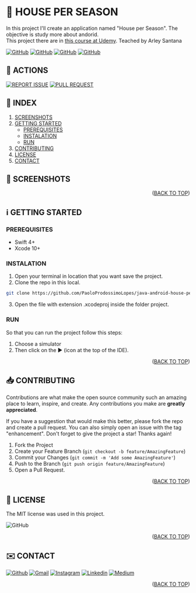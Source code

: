 <!-- SET TOP ANCHOR -->
<div id="top"></div>



<!-- PROJECT NAME -->
# 👾 HOUSE PER SEASON

<!-- DESCRIPTION -->
In this project I'll create an application named "House per Season". The objective is study more about andorid.<br/>
This project there are in [this course at Udemy](https://www.udemy.com/share/105E3a3@dQd5MnumAUMyg8jrmi9nEIePN2uCirIYpWW4VO1iNr6tI54hcbmTA_4EdmA61yAi/). Teached by Arley Santana



<!-- INFO BADGES -->
[![GitHub](https://img.shields.io/github/forks/PaoloProdossimoLopes/java-android-house-per-season-app?color=black&style=flat-square)](https://github.com/PaoloProdossimoLopes/java-android-house-per-season-app)
[![GitHub](https://img.shields.io/github/stars/PaoloProdossimoLopes/java-android-house-per-season-app?color=black&style=flat-square)](https://github.com/PaoloProdossimoLopes/java-android-house-per-season-app)
[![GitHub](https://img.shields.io/github/issues/PaoloProdossimoLopes/java-android-house-per-season-app?color=black&style=flat-square)](https://github.com/PaoloProdossimoLopes/java-android-house-per-season-app/issues)
[![GitHub](https://img.shields.io/github/issues-pr/PaoloProdossimoLopes/java-android-house-per-season-app?color=black&style=flat-square)](https://github.com/PaoloProdossimoLopes/java-android-house-per-season-app/pulls)



<!-- ACTIONS -->
## 🔎  ACTIONS
[![REPORT ISSUE](https://img.shields.io/badge/-⚠️_REPORT_ISSUE-grey?style=flat-square&logo=pull_request&logoColor=white)](https://github.com/PaoloProdossimoLopes/java-android-house-per-season-app/issues)
[![PULL REQUEST](https://img.shields.io/badge/-⤴️_PULL_REQUEST-grey?style=flat-square&logo=pull_request&logoColor=white)](https://github.com/PaoloProdossimoLopes/java-android-house-per-season-app/pulls)


<!-- Index -->
## 🔢  INDEX 
1. [SCREENSHOTS](#screenshots)
2. [GETTING STARTED](#getting-started)
    - [PREREQUISITES](#prerequisites)
    - [INSTALATION](#instalation)
    - [RUN](#run)
3. [CONTRIBUTING](#contributing)
4. [LICENSE](#license)
5. [CONTACT](#contact)



<!-- SCREENSHOTS -->
## 📸  SCREENSHOTS <a name="screenshots"></a>
<!-- 
<img src="https://github.com/PaoloProdossimoLopes/repository-template/blob/main/README_ASSETS/SIMULADOR_LOADER.png" height="300">                                 <img src="https://github.com/PaoloProdossimoLopes/repository-template/blob/main/README_ASSETS/SIMULADOR_HOME.png" height="300">                               
-->
<p align="right">(<a href="#top">BACK TO TOP</a>)</p>



<!-- GETTING STARTED -->
## ℹ️  GETTING STARTED <a name="getting-started"></a>

### PREREQUISITES 
- Swift 4+
- Xcode 10+

### INSTALATION
1. Open your terminal in location that you want save the project.
2. Clone the repo in this local.
```sh
git clone https://github.com/PaoloProdossimoLopes/java-android-house-per-season-app.git
```
3. Open the file with extension .xcodeproj inside the folder project.
   
### RUN
So that you can run the project follow this steps:
1. Choose a simulator 
2. Then click on the ▶︎ (icon at the top of the IDE).

<p align="right">(<a href="#top">BACK TO TOP</a>)</p>



<!-- CONTRIBUTING -->
## 📥  CONTRIBUTING <a name="contributing"></a>
Contributions are what make the open source community such an amazing place to learn, inspire, and create. Any contributions you make are **greatly appreciated**.

If you have a suggestion that would make this better, please fork the repo and create a pull request. You can also simply open an issue with the tag "enhancement".
Don't forget to give the project a star! Thanks again!

1. Fork the Project
2. Create your Feature Branch (`git checkout -b feature/AmazingFeature`)
3. Commit your Changes (`git commit -m 'Add some AmazingFeature'`)
4. Push to the Branch (`git push origin feature/AmazingFeature`)
5. Open a Pull Request.

<p align="right">(<a href="#top">BACK TO TOP</a>)</p>



<!-- LICENSE -->
## 📃  LICENSE <a name="license"></a>
The MIT license was used in this project.

![GitHub](https://img.shields.io/github/license/PaoloProdossimoLopes/java-android-house-per-season-app?color=black&style=flat-square)

<p align="right">(<a href="#top">BACK TO TOP</a>)</p>



<!-- CONTACT -->
## ✉️  CONTACT <a name="contact"></a>
[![Github](https://img.shields.io/badge/GitHub-black?style=for-the-badge&logo=github&logoColor=white)](https://github.com/PaoloProdossimoLopes)
[![Gmail](https://img.shields.io/badge/Gmail-black?style=for-the-badge&logo=gmail&logoColor=white)](mailto:paolo.prodossimo.lopes@gmail.com)
[![Instagram](https://img.shields.io/badge/Instagram-black?style=for-the-badge&logo=instagram&logoColor=white)](https://www.instagram.com/ios.dev.br/)
[![Linkedin](https://img.shields.io/badge/LinkedIn-black?style=for-the-badge&logo=linkedin&logoColor=white)](https://www.linkedin.com/in/paoloprodossimolopes/)
[![Medium](https://img.shields.io/badge/Medium-black?style=for-the-badge&logo=medium&logoColor=white)](https://medium.com/@pprodossimo)

<p align="right">(<a href="#top">BACK TO TOP</a>)</p>
